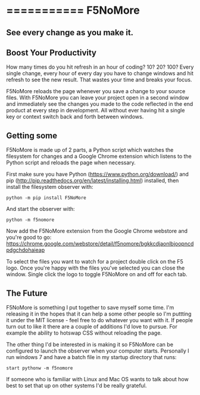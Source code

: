 ===========
F5NoMore
===========
See every change as you make it.
--------

Boost Your Productivity
---------------
How many times do you hit refresh in an hour of coding? 10? 20? 100? Every single change, every hour of every day you have to change windows and hit refresh to see the new result. That wastes your time and breaks your focus.

F5NoMore reloads the page whenever you save a change to your source files. With F5NoMore you can leave your project open in a second window and immediately see the changes you made to the code reflected in the end product at every step in development. All without ever having hit a single key or context switch back and forth between windows.

Getting some
-----------
F5NoMore is made up of 2 parts, a Python script which watches the filesystem for changes and a Google Chrome extension which listens to the Python script and reloads the page when necessary.

First make sure you have Python (https://www.python.org/download/) and pip (http://pip.readthedocs.org/en/latest/installing.html) installed, then install the filesystem observer with:

`python -m pip install F5NoMore`

And start the observer with:

`python -m f5nomore`

Now add the F5NoMore extension from the Google Chrome webstore and you're good to go: https://chrome.google.com/webstore/detail/f5nomore/bgkkcdjaonlbjoopncdpdgchdohaieap

To select the files you want to watch for a project double click on the F5 logo. Once you're happy with the files you've selected you can close the window. Single click the logo to toggle F5NoMore on and off for each tab.

The Future
-----------
F5NoMore is something I put together to save myself some time. I'm releasing it in the hopes that it can help a some other people so I'm puttting it under the MIT license - feel free to do whatever you want with it. If people turn out to like it there are a couple of additions I'd love to pursue. For example the ability to hotswap CSS without reloading the page.

The other thing I'd be interested in is making it so F5NoMore can be configured to launch the observer when your computer starts. Personally I run windows 7 and have a batch file in my startup directory that runs:

`start pythonw -m f5nomore`

If someone who is familiar with Linux and Mac OS wants to talk about how best to set that up on other systems I'd be really grateful.

